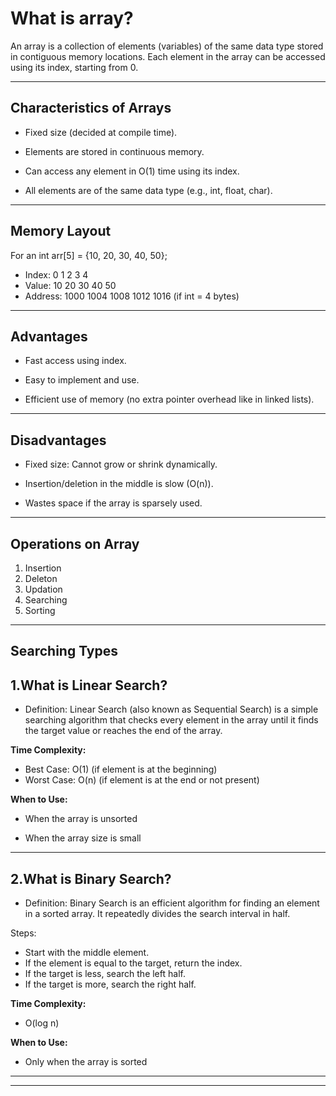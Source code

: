 # What is array?
An array is a collection of elements (variables) of the same data type stored in contiguous memory locations.
Each element in the array can be accessed using its index, starting from 0.

---
## Characteristics of Arrays
- Fixed size (decided at compile time).

- Elements are stored in continuous memory.

- Can access any element in O(1) time using its index.

- All elements are of the same data type (e.g., int, float, char).


---
## Memory Layout
For an int arr[5] = {10, 20, 30, 40, 50};
- Index:     0    1    2    3    4
- Value:    10   20   30   40   50
- Address: 1000 1004 1008 1012 1016  (if int = 4 bytes)

---
## Advantages
- Fast access using index.

- Easy to implement and use.

- Efficient use of memory (no extra pointer overhead like in linked lists).

---
## Disadvantages
- Fixed size: Cannot grow or shrink dynamically.

- Insertion/deletion in the middle is slow (O(n)).

- Wastes space if the array is sparsely used.

---
## Operations on Array
1. Insertion
2. Deleton
3. Updation
4. Searching
5. Sorting

---
## Searching Types
## **1.What is Linear Search?**
- Definition:
Linear Search (also known as Sequential Search) is a simple searching algorithm that checks every element in the array until it finds the target value or reaches the end of the array.

**Time Complexity:**

- Best Case: O(1) (if element is at the beginning)
- Worst Case: O(n) (if element is at the end or not present)

**When to Use:**

- When the array is unsorted

- When the array size is small

---
## 2.What is Binary Search?
- Definition:
Binary Search is an efficient algorithm for finding an element in a sorted array. It repeatedly divides the search interval in half.

Steps:

- Start with the middle element.
- If the element is equal to the target, return the index.
- If the target is less, search the left half.
- If the target is more, search the right half.

**Time Complexity:**

  - O(log n)

**When to Use:**

- Only when the array is sorted

---


---
